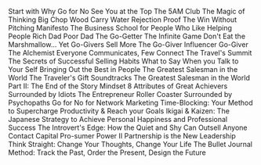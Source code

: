 Start with Why
Go for No
See You at the Top
The 5AM Club
The Magic of Thinking Big
Chop Wood Carry Water
Rejection Proof
The Win Without Pitching Manifesto
The Business School for People Who Like Helping People
Rich Dad Poor Dad
The Go-Getter
The Infinite Game
Don't Eat the Marshmallow... Yet
Go-Givers Sell More
The Go-Giver Influencer
Go-Giver
The Alchemist
Everyone Communicates, Few Connect
The Travel's Summit
The Secrets of Successful Selling Habits
What to Say When you Talk to Your Self
Bringing Out the Best in People
The Greatest Salesman in the World
The Traveler's Gift
Soundtracks
The Greatest Salesman in the World Part II: The End of the Story
Mindset
8 Attributes of Great Achievers
Surrounded by Idiots
The Entrepreneur Roller Coaster
Surrounded by Psychopaths
Go for No for Network Marketing
Time-Blocking: Your Method to Supercharge Productivity & Reach your Goals
Ikigai & Kaizen: The Japanese Strategy to Achieve Personal Happiness and Professional Success
The Introvert's Edge: How the Quiet and Shy Can Outsell Anyone
Contact Capital
Pro-sumer Power II
Partnership is the New Leadership
Think Straight: Change Your Thoughts, Change Your Life
The Bullet Journal Method: Track the Past, Order the Present, Design the Future
